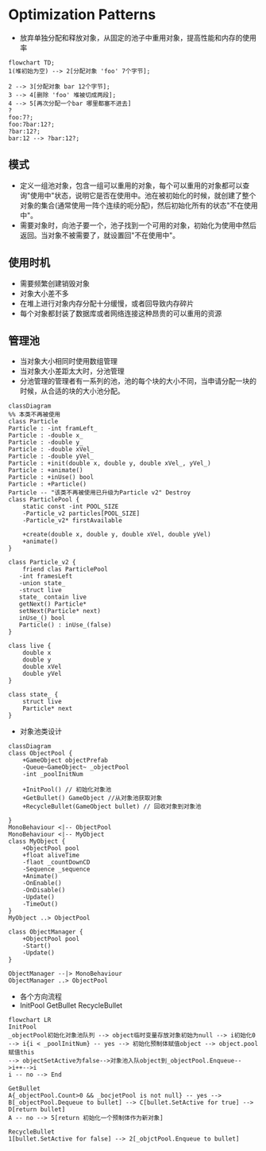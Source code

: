 # Optimization Patterns
* 放弃单独分配和释放对象，从固定的池子中重用对象，提高性能和内存的使用率

``` mermaid
flowchart TD;
1(堆初始为空) --> 2[分配对象 'foo' 7个字节];

2 --> 3[分配对象 bar 12个字节];
3 --> 4[删除 'foo' 堆被切成两段];
4 --> 5[再次分配一个bar 哪里都塞不进去]
?
foo:7?;
foo:7bar:12?;
?bar:12?;
bar:12 --> ?bar:12?;
```
## 模式
* 定义一组池对象，包含一组可以重用的对象，每个可以重用的对象都可以查询"使用中"状态，说明它是否在使用中。池在被初始化的时候，就创建了整个对象的集合(通常使用一阵个连续的呃分配)，然后初始化所有的状态"不在使用中"。
* 需要对象时，向池子要一个，池子找到一个可用的对象，初始化为使用中然后返回。当对象不被需要了，就设置回"不在使用中"。

## 使用时机
* 需要频繁创建销毁对象
* 对象大小差不多
* 在堆上进行对象内存分配十分缓慢，或者回导致内存碎片
* 每个对象都封装了数据库或者网络连接这种昂贵的可以重用的资源

## 管理池
* 当对象大小相同时使用数组管理
* 当对象大小差距太大时，分池管理
* 分池管理的管理者有一系列的池，池的每个块的大小不同，当申请分配一块的时候，从合适的块的大小池分配。

``` mermaid
classDiagram
%% 本类不再被使用
class Particle
Particle : -int framLeft_
Particle : -double x_
Particle : -double y_
Particle : -double xVel_
Particle : -double yVel_
Particle : +init(double x, double y, double xVel_, yVel_)
Particle : +animate()
Particle : +inUse() bool
Particle : +Particle()
Particle -- "该类不再被使用已升级为Particle v2" Destroy
class ParticlePool {
    static const -int POOL_SIZE 
    -Particle_v2 particles[POOL_SIZE]
    -Particle_v2* firstAvailable

    +create(double x, double y, double xVel, double yVel)
    +animate()
}

class Particle_v2 {
    friend clas ParticlePool
   -int framesLeft
   -union state_
   -struct live
   state_ contain live
   getNext() Particle*
   setNext(Particle* next)
   inUse_() bool
   Particle() : inUse_(false)
}

class live {
    double x
    double y
    double xVel
    double yVel
}

class state_ {
    struct live
    Particle* next
}

```

* 对象池类设计
``` mermaid
classDiagram
class ObjectPool {
    +GameObject objectPrefab
    -Queue~GameObject~ _objectPool
    -int _poolInitNum

    +InitPool() // 初始化对象池
    +GetBullet() GameObject //从对象池获取对象
    +RecycleBullet(GameObject bullet) // 回收对象到对象池

}
MonoBehaviour <|-- ObjectPool
MonoBehaviour <|-- MyObject
class MyObject {
    +ObjectPool pool
    +float aliveTime
    -flaot _countDownCD
    -Sequence _sequence
    +Animate()
    -OnEnable()
    -OnDisable()
    -Update()
    -TimeOut()
}
MyObject ..> ObjectPool

class ObjectManager {
    +ObjectPool pool
    -Start()
    -Update()
}

ObjectManager --|> MonoBehaviour
ObjectManager ..> ObjectPool
```

* 各个方向流程
* InitPool GetBullet RecycleBullet
``` mermaid
flowchart LR
InitPool
_objectPool初始化对象池队列 --> object临时变量存放对象初始为null --> i初始化0
--> i{i < _poolInitNum} -- yes --> 初始化预制体赋值object --> object.pool赋值this
--> objectSetActive为false-->对象池入队object到_objectPool.Enqueue-->i++-->i
i -- no --> End

GetBullet
A{_objectPool.Count>0 && _bocjetPool is not null} -- yes --> B[_objectPool.Dequeue to bullet] --> C[bullet.SetActive for true] --> D[return bullet]
A -- no --> 5[return 初始化一个预制体作为新对象]

RecycleBullet
1[bullet.SetActive for false] --> 2[_objctPool.Enqueue to bullet]

```